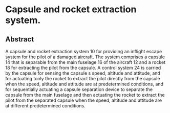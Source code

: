 # Capsule and rocket extraction system.

## Abstract
A capsule and rocket extraction system 10 for providing an inflight escape system for the pilot of a damaged aircraft. The system comprises a capsule 14 that is separable from the main fuselage 16 of the aircraft 12 and a rocket 18 for extracting the pilot from the capsule. A control system 24 is carried by the capsule for sensing the capsule s speed, altitude and attitude, and for actuating tonly the rocket to extract the pilot directly from the capsule when the speed, altitude and attitude are at predetermined conditions, and for sequentially actuating a capsule separation device to separate the capsule from the main fuselage and then actuating the rocket to extract the pilot from the separated capsule when the speed, altitude and attitude are at different predetermined conditions.